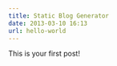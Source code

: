 ```yaml
---
title: Static Blog Generator
date: 2013-03-10 16:13
url: hello-world
---
```


This is your first post!
